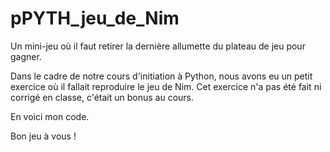 # pPYTH_jeu_de_Nim
Un mini-jeu où il faut retirer la dernière allumette du plateau de jeu pour gagner.

Dans le cadre de notre cours d'initiation à Python, nous avons eu un petit exercice où il fallait reproduire le jeu de Nim.
Cet exercice n'a pas été fait ni corrigé en classe, c'était un bonus au cours.

En voici mon code.

Bon jeu à vous !
